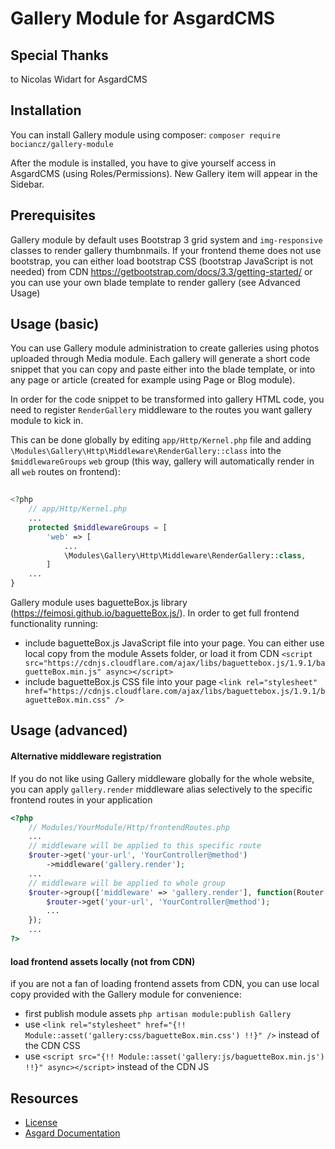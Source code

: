 # Gallery Module for AsgardCMS

## Special Thanks
to Nicolas Widart for AsgardCMS

## Installation
You can install Gallery module using composer:
`composer require bociancz/gallery-module`

After the module is installed, you have to give yourself access in AsgardCMS (using Roles/Permissions). 
New Gallery item will appear in the Sidebar.

## Prerequisites
Gallery module by default uses Bootstrap 3 grid system and `img-responsive` classes to render gallery thumbnmails.
If your frontend theme does not use bootstrap, you can either load bootstrap CSS (bootstrap JavaScript is not needed)
from CDN https://getbootstrap.com/docs/3.3/getting-started/
or you can use your own blade template to render gallery (see Advanced Usage) 

## Usage (basic)

You can use Gallery module administration to create galleries using photos uploaded through Media module. Each gallery
will generate a short code snippet that you can copy and paste either into the blade template, or into any page or
article (created for example using Page or Blog module).

In order for the code snippet to be transformed into gallery HTML code, you need to register `RenderGallery` middleware
to the routes you want gallery module to kick in.

This can be done globally by editing `app/Http/Kernel.php` file and adding `\Modules\Gallery\Http\Middleware\RenderGallery::class`
into the `$middlewareGroups` `web` group (this way, gallery will automatically render in all `web` routes on frontend):
```php
 
<?php
    // app/Http/Kernel.php
    ...
    protected $middlewareGroups = [
        'web' => [
            ...
            \Modules\Gallery\Http\Middleware\RenderGallery::class,
        ]
    ...
}
```
Gallery module uses baguetteBox.js library (https://feimosi.github.io/baguetteBox.js/).
In order to get full frontend functionality running:
* include baguetteBox.js JavaScript file into your page. You can either use local copy from the module Assets folder, or load
it from CDN 
`<script src="https://cdnjs.cloudflare.com/ajax/libs/baguettebox.js/1.9.1/baguetteBox.min.js" async></script>`
* include baguetteBox.js CSS file into your page
`<link rel="stylesheet" href="https://cdnjs.cloudflare.com/ajax/libs/baguettebox.js/1.9.1/baguetteBox.min.css" />`

## Usage (advanced)

#### Alternative middleware registration
If you do not like using Gallery middleware globally for the whole website, you can apply `gallery.render` middleware
alias selectively to the specific frontend routes in your application

```php
<?php
    // Modules/YourModule/Http/frontendRoutes.php
    ...
    // middleware will be applied to this specific route
    $router->get('your-url', 'YourController@method')
        ->middleware('gallery.render');
    ...
    // middleware will be applied to whole group
    $router->group(['middleware' => 'gallery.render'], function(Router $router) {
        $router->get('your-url', 'YourController@method');
        ...
    });
    ...
?>

```

#### load frontend assets locally (not from CDN)
if you are not a fan of loading frontend assets from CDN, you can use local copy provided with the Gallery module
for convenience:
* first publish module assets `php artisan module:publish Gallery`
* use `<link rel="stylesheet" href="{!! Module::asset('gallery:css/baguetteBox.min.css') !!}" />` instead of the CDN CSS
* use `<script src="{!! Module::asset('gallery:js/baguetteBox.min.js') !!}" async></script>` instead of the CDN JS

## Resources

- [License](LICENSE.md)
- [Asgard Documentation](http://asgardcms.com/docs/)